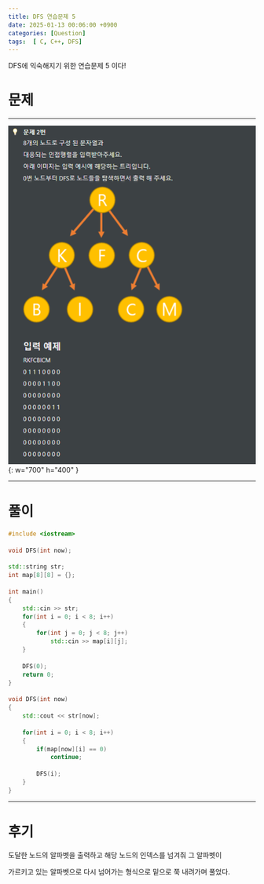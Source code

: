 ```yaml
---
title: DFS 연습문제 5
date: 2025-01-13 00:06:00 +0900
categories: [Question]  
tags:  [ C, C++, DFS]
---
```


DFS에 익숙해지기 위한 연습문제 5 이다!

# 문제   
---------------------------------------
![Desktop View](/assets/img/dfs5.png){: w="700" h="400" }

---------------------------------------

# 풀이

```c++
#include <iostream>

void DFS(int now);

std::string str;
int map[8][8] = {};

int main()
{
    std::cin >> str;
    for(int i = 0; i < 8; i++)
    {
        for(int j = 0; j < 8; j++)
            std::cin >> map[i][j];
    }

    DFS(0);
    return 0;
}

void DFS(int now)
{
    std::cout << str[now];

    for(int i = 0; i < 8; i++)
    {
        if(map[now][i] == 0)
            continue;

        DFS(i);
    }
}
```
---------------------------------------

# 후기

도달한 노드의 알파벳을 출력하고 해당 노드의 인덱스를 넘겨줘 그 알파벳이

가르키고 있는 알파벳으로 다시 넘어가는 형식으로 밑으로 쭉 내려가며 풀었다.
